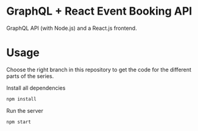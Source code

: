 # GraphQL + React Event Booking API

GraphQL API (with Node.js) and a React.js frontend.

# Usage

Choose the right branch in this repository to get the code for the different parts of the series.

Install all dependencies

```sh
npm install
```

Run the server

```sh
npm start
```
